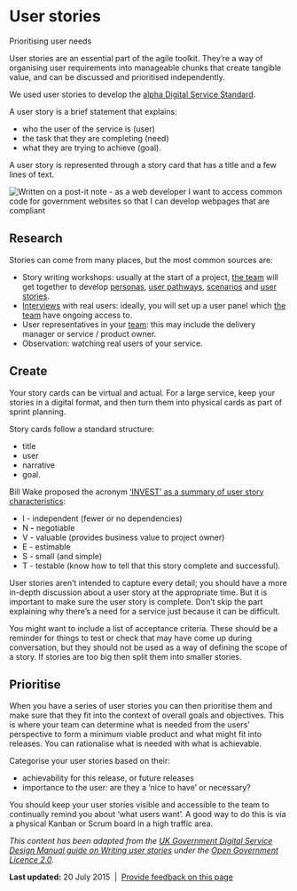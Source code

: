 User stories
============

Prioritising user needs

User stories are an essential part of the agile toolkit. They’re a way of organising user requirements into manageable chunks that create tangible value, and can be discussed and prioritised independently.

We used user stories to develop the [alpha Digital Service Standard](../standard/index.html).

A user story is a brief statement that explains:

-   who the user of the service is (user)
-   the task that they are completing (need)
-   what they are trying to achieve (goal).

A user story is represented through a story card that has a title and a few lines of text.

![Written on a post-it note - as a web developer I want to access common code for government websites so that I can develop webpages that are compliant](../sites/g/files/net261/f/styles/large/public/userstories-notepad_1.jpg%3Fitok=wu23O_TO)

Research
--------

Stories can come from many places, but the most common sources are:

-   Story writing workshops: usually at the start of a project, [the team](../team.html) will get together to develop [personas](811.html), [user pathways](821.html), [scenarios](831.html) and [user stories](816.html).
-   [Interviews](931.html) with real users: ideally, you will set up a user panel which [the team](../team.html) have ongoing access to.
-   User representatives in your [team](../team.html): this may include the delivery manager or service / product owner.
-   Observation: watching real users of your service.

Create
------

Your story cards can be virtual and actual. For a large service, keep your stories in a digital format, and then turn them into physical cards as part of sprint planning.

Story cards follow a standard structure:

-   title 
-   user
-   narrative
-   goal.

Bill Wake proposed the acronym [‘INVEST’ as a summary of user story characteristics](http://xp123.com/articles/invest-in-good-stories-and-smart-tasks/):

-   I - independent (fewer or no dependencies)
-   N **-** negotiable
-   V - valuable (provides business value to project owner)
-   E - estimable
-   S - small (and simple)
-   T - testable (know how to tell that this story complete and successful).

User stories aren’t intended to capture every detail; you should have a more in-depth discussion about a user story at the appropriate time. But it is important to make sure the user story is complete. Don’t skip the part explaining why there’s a need for a service just because it can be difficult.

You might want to include a list of acceptance criteria. These should be a reminder for things to test or check that may have come up during conversation, but they should not be used as a way of defining the scope of a story. If stories are too big then split them into smaller stories.

Prioritise
----------

When you have a series of user stories you can then prioritise them and make sure that they fit into the context of overall goals and objectives. This is where your team can determine what is needed from the users’ perspective to form a minimum viable product and what might fit into releases. You can rationalise what is needed with what is achievable.

Categorise your user stories based on their:

-   achievability for this release, or future releases
-   importance to the user: are they a ‘nice to have’ or necessary?

You should keep your user stories visible and accessible to the team to continually remind you about ‘what users want’. A good way to do this is via a physical Kanban or Scrum board in a high traffic area.

*This content has been adapted from the [UK Government Digital Service Design Manual guide on Writing user stories](https://www.gov.uk/service-manual/agile/writing-user-stories.html) under the [Open Government Licence 2.0](http://www.nationalarchives.gov.uk/doc/open-government-licence/version/2).*

**Last updated:** 20 July 2015  |  [Provide feedback on this page](../feedback%3Furl_from=Userresearch-Userstories.html)

